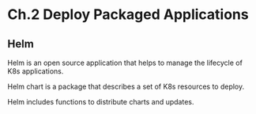 


# Ch.2 Deploy Packaged Applications



## Helm

Helm is an open source application that helps to manage the lifecycle of K8s applications.

Helm chart is a package that describes a set of K8s resources to deploy.

Helm includes functions to distribute charts and updates.